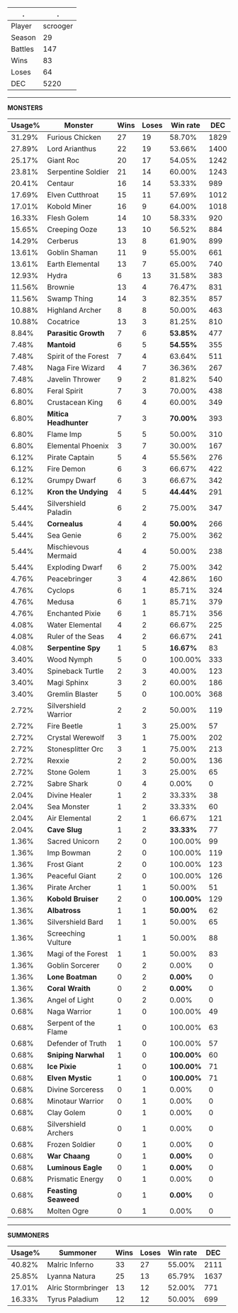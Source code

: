 .|.
|-|-
Player|scrooger
Season|29
Battles|147
Wins|83
Loses|64
DEC|5220

---
**MONSTERS**

Usage%|Monster|Wins|Loses|Win rate|DEC|
-|-|-|-|-|-|
31.29%|Furious Chicken|27|19|58.70%|1829|
27.89%|Lord Arianthus|22|19|53.66%|1400|
25.17%|Giant Roc|20|17|54.05%|1242|
23.81%|Serpentine Soldier|21|14|60.00%|1243|
20.41%|Centaur|16|14|53.33%|989|
17.69%|Elven Cutthroat|15|11|57.69%|1012|
17.01%|Kobold Miner|16|9|64.00%|1018|
16.33%|Flesh Golem|14|10|58.33%|920|
15.65%|Creeping Ooze|13|10|56.52%|884|
14.29%|Cerberus|13|8|61.90%|899|
13.61%|Goblin Shaman|11|9|55.00%|661|
13.61%|Earth Elemental|13|7|65.00%|740|
12.93%|Hydra|6|13|31.58%|383|
11.56%|Brownie|13|4|76.47%|831|
11.56%|Swamp Thing|14|3|82.35%|857|
10.88%|Highland Archer|8|8|50.00%|463|
10.88%|Cocatrice|13|3|81.25%|810|
8.84%|**Parasitic Growth**|7|6|**53.85%**|477|
7.48%|**Mantoid**|6|5|**54.55%**|355|
7.48%|Spirit of the Forest|7|4|63.64%|511|
7.48%|Naga Fire Wizard|4|7|36.36%|267|
7.48%|Javelin Thrower|9|2|81.82%|540|
6.80%|Feral Spirit|7|3|70.00%|438|
6.80%|Crustacean King|6|4|60.00%|349|
6.80%|**Mitica Headhunter**|7|3|**70.00%**|393|
6.80%|Flame Imp|5|5|50.00%|310|
6.80%|Elemental Phoenix|3|7|30.00%|167|
6.12%|Pirate Captain|5|4|55.56%|276|
6.12%|Fire Demon|6|3|66.67%|422|
6.12%|Grumpy Dwarf|6|3|66.67%|342|
6.12%|**Kron the Undying**|4|5|**44.44%**|291|
5.44%|Silvershield Paladin|6|2|75.00%|347|
5.44%|**Cornealus**|4|4|**50.00%**|266|
5.44%|Sea Genie|6|2|75.00%|362|
5.44%|Mischievous Mermaid|4|4|50.00%|238|
5.44%|Exploding Dwarf|6|2|75.00%|342|
4.76%|Peacebringer|3|4|42.86%|160|
4.76%|Cyclops|6|1|85.71%|324|
4.76%|Medusa|6|1|85.71%|379|
4.76%|Enchanted Pixie|6|1|85.71%|356|
4.08%|Water Elemental|4|2|66.67%|225|
4.08%|Ruler of the Seas|4|2|66.67%|241|
4.08%|**Serpentine Spy**|1|5|**16.67%**|83|
3.40%|Wood Nymph|5|0|100.00%|333|
3.40%|Spineback Turtle|2|3|40.00%|123|
3.40%|Magi Sphinx|3|2|60.00%|186|
3.40%|Gremlin Blaster|5|0|100.00%|368|
2.72%|Silvershield Warrior|2|2|50.00%|119|
2.72%|Fire Beetle|1|3|25.00%|57|
2.72%|Crystal Werewolf|3|1|75.00%|202|
2.72%|Stonesplitter Orc|3|1|75.00%|213|
2.72%|Rexxie|2|2|50.00%|136|
2.72%|Stone Golem|1|3|25.00%|65|
2.72%|Sabre Shark|0|4|0.00%|0|
2.04%|Divine Healer|1|2|33.33%|38|
2.04%|Sea Monster|1|2|33.33%|60|
2.04%|Air Elemental|2|1|66.67%|121|
2.04%|**Cave Slug**|1|2|**33.33%**|77|
1.36%|Sacred Unicorn|2|0|100.00%|99|
1.36%|Imp Bowman|2|0|100.00%|119|
1.36%|Frost Giant|2|0|100.00%|123|
1.36%|Peaceful Giant|2|0|100.00%|126|
1.36%|Pirate Archer|1|1|50.00%|51|
1.36%|**Kobold Bruiser**|2|0|**100.00%**|129|
1.36%|**Albatross**|1|1|**50.00%**|62|
1.36%|Silvershield Bard|1|1|50.00%|65|
1.36%|Screeching Vulture|1|1|50.00%|88|
1.36%|Magi of the Forest|1|1|50.00%|83|
1.36%|Goblin Sorcerer|0|2|0.00%|0|
1.36%|**Lone Boatman**|0|2|**0.00%**|0|
1.36%|**Coral Wraith**|0|2|**0.00%**|0|
1.36%|Angel of Light|0|2|0.00%|0|
0.68%|Naga Warrior|1|0|100.00%|49|
0.68%|Serpent of the Flame|1|0|100.00%|63|
0.68%|Defender of Truth|1|0|100.00%|57|
0.68%|**Sniping Narwhal**|1|0|**100.00%**|60|
0.68%|**Ice Pixie**|1|0|**100.00%**|71|
0.68%|**Elven Mystic**|1|0|**100.00%**|71|
0.68%|Divine Sorceress|0|1|0.00%|0|
0.68%|Minotaur Warrior|0|1|0.00%|0|
0.68%|Clay Golem|0|1|0.00%|0|
0.68%|Silvershield Archers|0|1|0.00%|0|
0.68%|Frozen Soldier|0|1|0.00%|0|
0.68%|**War Chaang**|0|1|**0.00%**|0|
0.68%|**Luminous Eagle**|0|1|**0.00%**|0|
0.68%|Prismatic Energy|0|1|0.00%|0|
0.68%|**Feasting Seaweed**|0|1|**0.00%**|0|
0.68%|Molten Ogre|0|1|0.00%|0|

---
**SUMMONERS**

Usage%|Summoner|Wins|Loses|Win rate|DEC|
-|-|-|-|-|-|
40.82%|Malric Inferno|33|27|55.00%|2111|
25.85%|Lyanna Natura|25|13|65.79%|1637|
17.01%|Alric Stormbringer|13|12|52.00%|771|
16.33%|Tyrus Paladium|12|12|50.00%|699|
